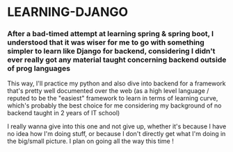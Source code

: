 # LEARNING-DJANGO

### After a bad-timed attempt at learning spring & spring boot, I understood that it was wiser for me to go with something simpler to learn like Django for backend, considering I didn't ever really got any material taught concerning backend outside of prog languages

This way, I'll practice my python and also dive into backend for a framework that's pretty well documented over the web (as a high level language / reputed to be the "easiest" framework to learn in terms of learning curve, which's probably the best choice for me considering my background of no backend taught in 2 years of IT school)

I really wanna give into this one and not give up, whether it's because I have no idea how I'm doing stuff, or because I don't directly get what I'm doing in the big/small picture.
I plan on going all the way this time !
